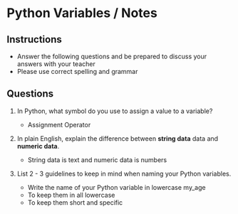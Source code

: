 # Python Variables / Notes

## Instructions

- Answer the following questions and be prepared to discuss your answers with your teacher
- Please use correct spelling and grammar

## Questions

1. In Python, what symbol do you use to assign a value to a variable?
    -  Assignment Operator

2. In plain English, explain the difference between **string data** data and **numeric data**.
    -  String data is text and numeric data is numbers


3. List 2 - 3 guidelines to keep in mind when naming your Python variables.
    -  Write the name of your Python variable in lowercase my_age
    -  To keep them in all lowercase
    -  To keep them short and specific
